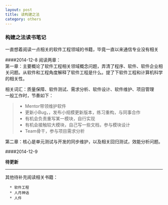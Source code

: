 ```yaml
---
layout: post
title: 读构建之法
category: others
---
```

### 构建之法读书笔记    

一直想着阅读一点相关的软件工程领域的书籍，毕竟一直以来通信专业没有相关

####2014-12-8   阅读两章：     
第一章：主要概论了软件工程相关领域概念问题，弄清了程序、软件、软件企业相关问题。从软件和工程角度解释了软件工程是什么。提了下软件工程和计算机科学的相关性。

相关词汇：质量保障、软件测试、需求分析、软件设计、软件维护、项目管理  
一般工作时，节奏如下：

> * Mentor带领维护软件
> * 更新小Bug，，发布小规模更新版本，练习重构，与同事合作
> * 有机会负责重写某一模块，自行实现
> * 有机会接触较大模块，自己写一些文档，参与模块设计
> * Team骨干，参与项目需求分析

第二章：核心是单元测试与开发的同步维护，以及相关回归测试，效能分析问题。

####2014-12-9




**待更新**
- - -
   其他待补充阅读相关书籍：    

      * 软件工程
      * 人月神话
      * 人件   
